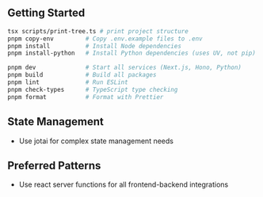 ## Getting Started

```bash
tsx scripts/print-tree.ts # print project structure
pnpm copy-env         # Copy .env.example files to .env
pnpm install          # Install Node dependencies
pnpm install-python   # Install Python dependencies (uses UV, not pip)

pnpm dev              # Start all services (Next.js, Hono, Python)
pnpm build            # Build all packages
pnpm lint             # Run ESLint
pnpm check-types      # TypeScript type checking
pnpm format           # Format with Prettier
```

## State Management

- Use jotai for complex state management needs

## Preferred Patterns

- Use react server functions for all frontend-backend integrations